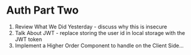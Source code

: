 # Auth Part Two

1. Review What We Did Yesterday - discuss why this is insecure
2. Talk About JWT - replace storing the user id in local storage with the JWT token
3. Implement a Higher Order Component to handle on the Client Side...
